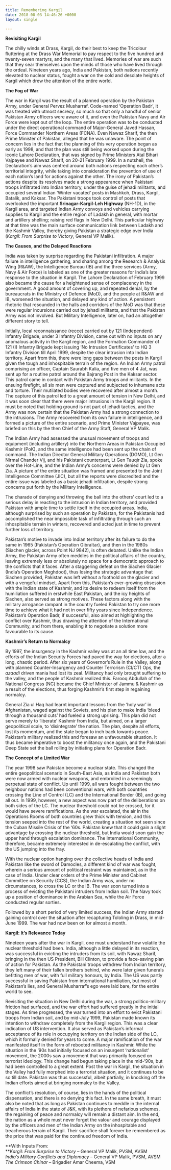 ```yaml
---
title: Remembering Kargil
date: 2018-08-03 14:46:26 +0000
layout: single

---
```

**Revisiting Kargil**

The chilly winds at Drass, Kargil, do their best to keep the Tricolour fluttering at the Drass War Memorial to pay respect to the five hundred and twenty-seven martyrs, and the many that lived. Memories of war are such that they sear themselves upon the minds of those who have lived through the ordeal. Nineteen years ago, India and Pakistan, both nations recently elevated to nuclear status, fought a war on the cold and desolate heights of Kargil which drew the attention of the entire world.

**The Fog of War**

The war in Kargil was the result of a planned operation by the Pakistan Army, under General Pervez Musharraf. Code-named ‘Operation Badr’, it was treated with utmost secrecy, so much so that only a handful of senior Pakistan Army officers were aware of it, and even the Pakistan Navy and Air Force were kept out of the loop. The entire operation was to be conducted under the direct operational command of Major-General Javed Hassan, Force Commander Northern Areas (FCNA). Even Nawaz Sharif, the then Prime Minister of Pakistan, alleged that he was unaware. The point of concern lies in the fact that the planning of this very operation began as early as 1998, and that the plan was still being worked upon during the iconic Lahore Declaration, that was signed by Prime Ministers Atal Bihari Vajpayee and Nawaz Sharif, on 20-21 February 1999. In a nutshell, the Declaration’s aim was centred around both nations respecting each other’s territorial integrity, while taking into consideration the prevention of use of each nation’s land for actions against the other. The irony of Pakistan’s actions despite its resolves made a strong appearance when Pakistani troops infiltrated into Indian territory, under the guise of jehadi militants, and occupied several Indian ‘Winter vacated’ posts in Mashkoh, Drass, Kargil, Batalik, and Kaksar. The Pakistani troops took control of posts that overlooked the important **Srinagar-Kargil-Leh Highway** (NH-1D), in the Kargil area, and targeted Indian Army convoys and vehicles carrying supplies to Kargil and the entire region of Ladakh in general, with mortar and artillery shelling; raising red flags in New Delhi. This particular highway at that time was the main surface communication link between Ladakh and the Kashmir Valley, thereby giving Pakistan a strategic edge over India (_Kargil: From Surprise to Victory_, General VP Malik).

**The Causes, and the Delayed Reactions**

India was taken by surprise regarding the Pakistani infiltration. A major failure in intelligence gathering, and sharing among the Research & Analysis Wing (R&AW), the Intelligence Bureau (IB) and the three services (Army, Navy & Air Force) is labeled as one of the greater reasons for India’s late response to the situation in Kargil. The Lahore Declaration of February 1999 also became the cause for a heightened sense of complacency in the government. A good amount of covering up, and repeated denial, by the bureaucrats in the Ministry of Defence (MoD), and the people at R&AW and IB, worsened the situation, and delayed any kind of action. A persistent rhetoric that resounded in the halls and corridors of the MoD was that these were regular incursions carried out by jehadi militants, and that the Pakistan Army was not involved. But Military Intelligence, later on, had an altogether different story to tell.

Initially, local reconnaissance (recce) carried out by 121 (Independent) Infantry Brigade, under 3 Infantry Division, came out with no inputs on any anomalous activity in the Kargil region, and the Formation Commander of 121 (I) Infantry Brigade kept issuing ‘No Intrusion Certificates’ to HQ 3 Infantry Division till April 1999, despite the clear intrusion into Indian territory. Apart from this, there were long gaps between the posts in Kargil given the tough and inhospitable terrain of the region. An Indian Army patrol comprising an officer, Captain Saurabh Kalia, and five men of 4 Jat, was sent up for a routine patrol around the Bajrang Post in the Kaksar sector. This patrol came in contact with Pakistan Army troops and militants. In the ensuing firefight, all six men were captured and subjected to inhumane acts and torture. Their mutilated bodies were recovered after almost a month. The capture of this patrol led to a great amount of tension in New Delhi, and it was soon clear that there were major intrusions in the Kargil region. It must be noted that holding ground is not part of jehadi tactics, and the Army was now certain that the Pakistan Army had a strong connection to the intrusions. The Army recovered from its own failure in intelligence, and formed a picture of the entire scenario, and Prime Minister Vajpayee, was briefed on this by the then Chief of the Army Staff, General VP Malik.

The Indian Army had assessed the unusual movement of troops and equipment (including artillery) into the Northern Areas in Pakistan Occupied Kashmir (PoK), and the same intelligence had been sent up the chain of command. The Indian Director General Military Operations (DGMO), Lt Gen Nirmal Chander Vij, and his Pakistani counterpart, Lt Gen Tauqir Zia, spoke over the Hot-Line, and the Indian Army’s concerns were denied by Lt Gen Zia. A picture of the entire situation was framed and presented to the Joint Intelligence Committee (JIC), but all the reports were discredited and the entire issue was labeled as a basic jehadi infiltration, despite strong concerns put forth by the Military Intelligence.

The charade of denying and throwing the ball into the others’ court led to a serious delay in reacting to the intrusion in Indian territory, and provided Pakistan with ample time to settle itself in the occupied areas. India, although surprised by such an operation by Pakistan, for the Pakistanis had accomplished the near impossible task of infiltrating through such an inhospitable terrain in winters, recovered and acted just in time to prevent further loss of territory.

Pakistan’s motive to invade into Indian territory after its failure to do the same in 1965 (Pakistan’s Operation Gibraltar), and then in the 1980s (Siachen glacier, across Point NJ 9842), is often debated. Unlike the Indian Army, the Pakistan Army often meddles in the political affairs of the country, leaving extremely less or absolutely no space for a democratic approach to the conflicts that it faces. After a staggering defeat on the Siachen Glacier (India’s Operation Meghdoot), thus losing the strategic advantage that Siachen provided, Pakistan was left without a foothold on the glacier and with a vengeful mindset. Apart from this, Pakistan’s ever-growing obsession with the Indian state of Kashmir, and its desire to redeem itself from the humiliation suffered in erstwhile East Pakistan, and the icy heights of Siachen, also served as strong motives. These factors along with the military arrogance rampant in the country fueled Pakistan to try one more time to achieve what it had not in over fifty years since Independence. Pakistan’s Operation Badr, if successful, also aimed at highlighting the conflict over Kashmir, thus drawing the attention of the International Community, and from there, enabling it to negotiate a solution more favourable to its cause.

**Kashmir’s Return to Normalcy**

By 1997, the insurgency in the Kashmir valley was at an all time low, and the efforts of the Indian Security Forces had paved the way for elections, after a long, chaotic period. After six years of Governor’s Rule in the Valley, along with planned Counter-Insurgency and Counter Terrorism (CI/CT) Ops, the _azaadi_ driven mania had lost its zeal. Militancy had only brought suffering to the valley, and the people of Kashmir realized this. Farooq Abdullah of the National Congress (NC) became the Chief Minister of Jammu & Kashmir as a result of the elections, thus forging Kashmir’s first step in regaining normalcy.

General Zia ul Haq had learnt important lessons from the ‘holy war’ in Afghanistan, waged against the Soviets, and his plan to make India ‘bleed through a thousand cuts’ had fueled a strong uprising. This plan did not serve merely to ‘liberate’ Kashmir from India, but aimed, on a larger geopolitical scale, to ‘disintegrate’ the nation. The plan, despite all efforts, lost its momentum, and the state began to inch back towards peace. Pakistan’s military realized this and foresaw an unfavourable situation. It thus became imperative to boost the militancy once again, and the Pakistani Deep State set the ball rolling by initiating plans for Operation Badr.

**The Concept of a Limited War**

The year 1998 saw Pakistan become a nuclear state. This changed the entire geopolitical scenario in South-East Asia, as India and Pakistan both were now armed with nuclear weapons, and embroiled in a seemingly perpetual state of conflict. Up until 1999, all wars fought between the two neighbour nations had been conventional wars, with both countries crossing the Line of Control (LC) and the International Border (IB), and going all out. In 1999, however, a new aspect was now part of the deliberations on both sides of the LC. The nuclear threshold could not be crossed, for it would have severe ramifications. As the war escalated, the air in the Operations Rooms of both countries grew thick with tension, and this tension seeped into the rest of the world, creating a situation not seen since the Cuban Missile Crisis of the ‘60s. Pakistan knew that it could gain a slight advantage by crossing the nuclear threshold, but India would soon gain the upper hand through escalation dominance. The International Community, therefore, became extremely interested in de-escalating the conflict, with the US jumping into the fray.

With the nuclear option hanging over the collective heads of India and Pakistan like the sword of Damocles, a different kind of war was fought, wherein a serious amount of political restraint was maintained, as in the case of India. Under clear orders of the Prime Minister and Cabinet Committee on Security (CCS), the Indian Army was, under no circumstances, to cross the LC or the IB. The war soon turned into a process of evicting the Pakistani intruders from Indian soil. The Navy took up a position of dominance in the Arabian Sea, while the Air Force conducted regular sorties.

Followed by a short period of very limited success, the Indian Army started gaining control over the situation after recapturing Tololing in Drass, in mid-June 1999. The war had now been on for almost a month.

**Kargil: It’s Relevance Today**

Nineteen years after the war in Kargil, one must understand how volatile the nuclear threshold had been. India, although a little delayed in its reaction, was successful in evicting the intruders from its soil, with Nawaz Sharif, bringing in the then US President, Bill Clinton, to provide a face-saving plan of action for Pakistan. As the Pakistani troops withdrew from Indian territory, they left many of their fallen brothers behind, who were later given funerals befitting men of war, with full military honours, by India. The US was partly successful in saving Pakistan from international humiliation, but most of Pakistan’s lies, and General Musharraf’s ego were laid bare, for the entire world to see.

Revisiting the situation in New Delhi during the war, a strong politico-military friction had surfaced, and the war effort had suffered greatly in the initial stages. As time progressed, the war turned into an effort to evict Pakistani troops from Indian soil, and by mid-July 1999, Pakistan made known its intention to withdraw completely from the Kargil region. This was a clear indication of US intervention. It also served as Pakistan’s informal acceptance of its role in occupying territory on the Indian side of the LC, which it formally denied for years to come. A major ramification of the war manifested itself in the form of rebooted militancy in Kashmir. While the situation in the ‘90s had initially focused on an insurgent ‘nationalist’ movement, the 2000s saw a movement that was primarily focused on terrorist ideology. This change had begun taking place in the mid-‘90s, but had been controlled to a great extent. Post the war in Kargil, the situation in the Valley had fully morphed into a terrorist situation, and it continues to be so till date. Pakistan was thus successful, albeit partially, in knocking off the Indian efforts aimed at bringing normalcy to the Valley.

The conflict’s resolution, of course, lies in the hands of the political dispensation, and there is no denying this fact. In the same breath, it must also be noted that as long as Pakistan continues to meddle in the internal affairs of India in the state of J&K, with its plethora of nefarious schemes, the regaining of peace and normalcy will remain a distant aim. In the end, the nation as a whole must never forget the valour and courage displayed by the officers and men of the Indian Army on the inhospitable and treacherous terrain of Kargil. Their sacrifice shall forever be remembered as the price that was paid for the continued freedom of India.

\*\*With Inputs From:  
\*\*_Kargil: From Surprise to Victory_ – General VP Malik, PVSM, AVSM  
_India’s Military Conflicts and Diplomacy_ – General VP Malik, PVSM, AVSM  
_The Crimson Chinar_ – Brigadier Amar Cheema, VSM